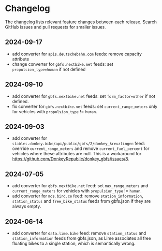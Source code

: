 # Changelog

The changelog lists relevant feature changes between each release. Search GitHub issues and pull requests for smaller issues.

## 2024-09-17
- add converter for `apis.deutschebahn.com` feeds: remove capacity attribute
- change converter for `gbfs.nextbike.net` feeds: set `propulsion_type=human` if not defined

## 2024-09-10
- add converter for `gbfs.nextbike.net` feeds: set `form_factor=other` if not defined.
- fix converter for `gbfs.nextbike.net` feeds: set `current_range_meters` only for vehicles with `propulsion_type` != `human`.

## 2024-09-03
- add converter for `stables.donkey.bike/api/public/gbfs/2/donkey_kreuzlingen` feed: override `current_range_meters` and remove `current_fuel_percent` for vehicles where these attributes are null. This is a workaround for https://github.com/DonkeyRepublic/donkey_gbfs/issues/8.

##  2024-07-05
- add converter for `gbfs.nextbike.net` feed: set `max_range_meters` and `current_range_meters` for vehicles with `propulsion_type` != `human`.
- add converter for `mds.bird.co` feed: remove `station_information`, `station_status` and `free_bike_status` feeds from gbfs.json if they are always empty.  

## 2024-06-14
- add converter for `data.lime.bike` feed: remove `station_status` and `station_information` feeds from gbfs.json, as Lime associates all free floating bikes to a single station, which is semantically wrong.

